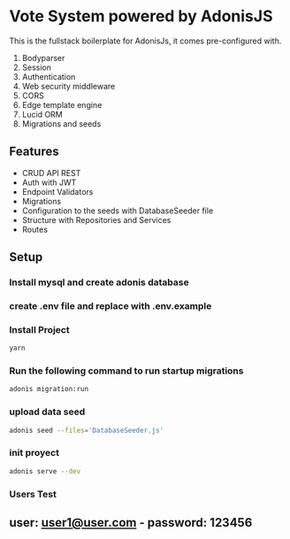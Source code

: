 # Vote System powered by AdonisJS

This is the fullstack boilerplate for AdonisJs, it comes pre-configured with.

1. Bodyparser
2. Session
3. Authentication
4. Web security middleware
5. CORS
6. Edge template engine
7. Lucid ORM
8. Migrations and seeds

## Features

- CRUD API REST
- Auth with JWT
- Endpoint Validators
- Migrations
- Configuration to the seeds with DatabaseSeeder file
- Structure with Repositories and Services
- Routes

## Setup

### Install mysql and create adonis database

### create .env file and replace with .env.example

### Install Project
```bash
yarn
```
### Run the following command to run startup migrations
```bash
adonis migration:run
```
### upload data seed
```bash
adonis seed --files='DatabaseSeeder.js'
```
### init proyect
```bash
adonis serve --dev
```

### Users Test

## user: user1@user.com - password: 123456
